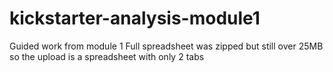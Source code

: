 # kickstarter-analysis-module1
Guided work from module 1
Full spreadsheet was zipped but still over 25MB so the upload is a spreadsheet with only 2 tabs
